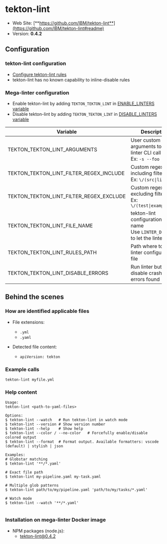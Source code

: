 <!-- markdownlint-disable MD033 MD041 -->
<!-- Generated by .automation/build.py, please do not update manually -->
# tekton-lint

- Web Site: [**https://github.com/IBM/tekton-lint**](https://github.com/IBM/tekton-lint#readme)
- Version: **0.4.2**

## Configuration

### tekton-lint configuration

- [Configure tekton-lint rules](https://github.com/IBM/tekton-lint#configuring-tekton-lint)
- tekton-lint has no known capability to inline-disable rules

### Mega-linter configuration

- Enable tekton-lint by adding `TEKTON_TEKTON_LINT` in [ENABLE_LINTERS variable](../index.md#activation-and-deactivation)
- Disable tekton-lint by adding `TEKTON_TEKTON_LINT` in [DISABLE_LINTERS variable](../index.md#activation-and-deactivation)

| Variable | Description | Default value |
| ----------------- | -------------- | -------------- |
| TEKTON_TEKTON_LINT_ARGUMENTS | User custom arguments to add in linter CLI call<br/>Ex: `-s --foo "bar"` |  |
| TEKTON_TEKTON_LINT_FILTER_REGEX_INCLUDE | Custom regex including filter<br/>Ex: `\/(src\|lib)\/` | Include every file |
| TEKTON_TEKTON_LINT_FILTER_REGEX_EXCLUDE | Custom regex excluding filter<br/>Ex: `\/(test\|examples)\/` | Exclude no file |
| TEKTON_TEKTON_LINT_FILE_NAME | tekton-lint configuration file name</br>Use `LINTER_DEFAULT` to let the linter find it | `.tektonlintrc.yaml` |
| TEKTON_TEKTON_LINT_RULES_PATH | Path where to find linter configuration file | Workspace folder, then Mega-Linter default rules |
| TEKTON_TEKTON_LINT_DISABLE_ERRORS | Run linter but disable crash if errors found | `false` |

## Behind the scenes

### How are identified applicable files

- File extensions:
  - `.yml`
  - `.yaml`

- Detected file content:
  - `apiVersion: tekton`


### Example calls

```shell
tekton-lint myfile.yml
```


### Help content

```shell
Usage:
tekton-lint <path-to-yaml-files>

Options:
$ tekton-lint --watch   # Run tekton-lint in watch mode
$ tekton-lint --version # Show version number
$ tekton-lint --help    # Show help
$ tekton-lint --color / --no-color   # Forcefully enable/disable colored output
$ tekton-lint --format  # Format output. Available formatters: vscode (default) | stylish | json

Examples:
# Globstar matching
$ tekton-lint '**/*.yaml'

# Exact file path
$ tekton-lint my-pipeline.yaml my-task.yaml

# Multiple glob patterns
$ tekton-lint path/to/my/pipeline.yaml 'path/to/my/tasks/*.yaml'

# Watch mode
$ tekton-lint --watch '**/*.yaml'


```

### Installation on mega-linter Docker image

- NPM packages (node.js):
  - [tekton-lint@0.4.2](https://www.npmjs.com/package/tekton-lint)
